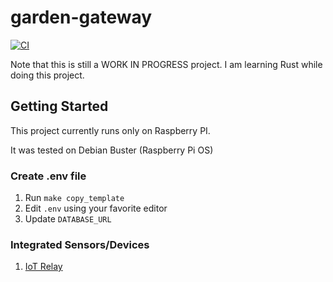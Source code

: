 # garden-gateway

[![CI](https://github.com/JeffLabonte/garden-gateway/actions/workflows/ci.yml/badge.svg)](https://github.com/JeffLabonte/garden-gateway/actions/workflows/ci.yml)

Note that this is still a WORK IN PROGRESS project. I am learning Rust while doing this project.

## Getting Started

This project currently runs only on Raspberry PI. 

It was tested on Debian Buster (Raspberry Pi OS)

### Create .env file 

1. Run `make copy_template`
2. Edit `.env` using your favorite editor
3. Update `DATABASE_URL`

### Integrated Sensors/Devices

1. [IoT Relay](https://www.amazon.ca/gp/product/B00WV7GMA2/ref=ppx_yo_dt_b_asin_title_o05_s00?ie=UTF8&psc=1)


